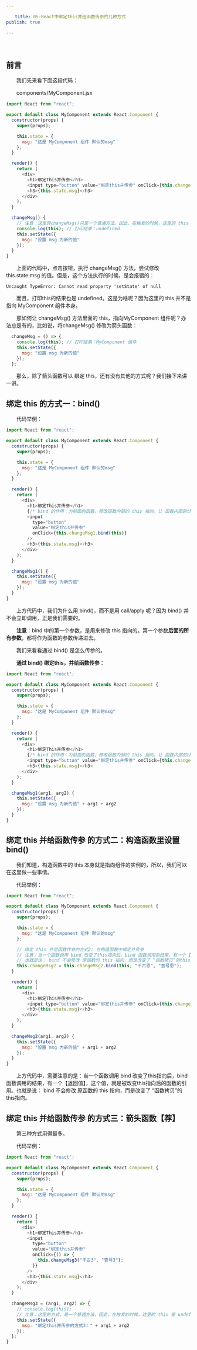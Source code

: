 ```yaml
---

　　title: 05-React中绑定this并给函数传参的几种方式
publish: true

---
```


　　<ArticleTopAd></ArticleTopAd>

## 前言

　　我们先来看下面这段代码：

　　components/MyComponent.jsx

```javascript
import React from "react";

export default class MyComponent extends React.Component {
  constructor(props) {
    super(props);

    this.state = {
      msg: "这是 MyComponent 组件 默认的msg"
    };
  }

  render() {
    return (
      <div>
        <h1>绑定This并传参</h1>
        <input type="button" value="绑定this并传参" onClick={this.changeMsg} />
        <h3>{this.state.msg}</h3>
      </div>
    );
  }

  changeMsg() {
    // 注意：这里的changeMsg()只是一个普通方法。因此，在触发的时候，这里的 this 是 undefined
    console.log(this); // 打印结果：undefined
    this.setState({
      msg: "设置 msg 为新的值"
    });
  }
}


```

　　上面的代码中，点击按钮，执行 changeMsg() 方法，尝试修改 this.state.msg 的值。但是，这个方法执行的时候，是会报错的：

```
Uncaught TypeError: Cannot read property 'setState' of null
```

　　而且，打印this的结果也是 undefined。这是为啥呢？因为这里的 this 并不是指向 MyComponent 组件本身。

　　那如何让 changeMsg() 方法里面的 this，指向MyComponent 组件呢？办法总是有的，比如说，将changeMsg() 修改为箭头函数：

```javascript
  changeMsg = () => {
    console.log(this); // 打印结果：MyComponent 组件
    this.setState({
      msg: "设置 msg 为新的值"
    });
  };
```

　　那么，除了箭头函数可以 绑定 this，还有没有其他的方式呢？我们接下来讲一讲。

## 绑定 this 的方式一：bind()

　　代码举例：

```javascript
import React from "react";

export default class MyComponent extends React.Component {
  constructor(props) {
    super(props);

    this.state = {
      msg: "这是 MyComponent 组件 默认的msg"
    };
  }

  render() {
    return (
      <div>
        <h1>绑定This并传参</h1>
        {/* bind 的作用：为前面的函数，修改函数内部的 this 指向。让 函数内部的this，指向 bind 参数列表中的 第一个参数 */}
        <input
          type="button"
          value="绑定this并传参"
          onClick={this.changeMsg1.bind(this)}
        />
        <h3>{this.state.msg}</h3>
      </div>
    );
  }

  changeMsg1() {
    this.setState({
      msg: "设置 msg 为新的值"
    });
  }
}

```

　　上方代码中，我们为什么用 bind()，而不是用 call/apply 呢？因为 bind() 并不会立即调用，正是我们需要的。

　　**注意**：bind 中的第一个参数，是用来修改 this 指向的。第一个参数**后面的所有参数**，都将作为函数的参数传递进去。

　　我们来看看通过 bind() 是怎么传参的。

　　**通过 bind() 绑定this，并给函数传参**：

```javascript
import React from "react";

export default class MyComponent extends React.Component {
  constructor(props) {
    super(props);

    this.state = {
      msg: "这是 MyComponent 组件 默认的msg"
    };
  }

  render() {
    return (
      <div>
        <h1>绑定This并传参</h1>
        {/* bind 的作用：为前面的函数，修改函数内部的 this 指向。让 函数内部的this，指向 bind 参数列表中的 第一个参数 */}
        <input type="button" value="绑定this并传参" onClick={this.changeMsg1.bind(this, "千古啊", "壹号啊")} />
        <h3>{this.state.msg}</h3>
      </div>
    );
  }

  changeMsg1(arg1, arg2) {
    this.setState({
      msg: "设置 msg 为新的值" + arg1 + arg2
    });
  }
}

```

## 绑定 this 并给函数传参 的方式二：构造函数里设置 bind()

　　我们知道，构造函数中的 this 本身就是指向组件的实例的，所以，我们可以在这里做一些事情。

　　代码举例：

```javascript
import React from "react";

export default class MyComponent extends React.Component {
  constructor(props) {
    super(props);

    this.state = {
      msg: "这是 MyComponent 组件 默认的msg"
    };

    // 绑定 this 并给函数传参的方式2: 在构造函数中绑定并传参
    // 注意：当一个函数调用 bind 改变了this指向后，bind 函数调用的结果，有一个【返回值】，这个值，就是被改变this指向后的函数的引用。
    // 也就是说： bind 不会修改 原函数的 this 指向，而是改变了 “函数拷贝”的this指向。
    this.changeMsg2 = this.changeMsg2.bind(this, "千古恩", "壹号恩");
  }

  render() {
    return (
      <div>
        <h1>绑定This并传参</h1>
        <input type="button" value="绑定this并传参" onClick={this.changeMsg2} />
        <h3>{this.state.msg}</h3>
      </div>
    );
  }

  changeMsg2(arg1, arg2) {
    this.setState({
      msg: "设置 msg 为新的值" + arg1 + arg2
    });
  }
}


```

　　上方代码中，需要注意的是：当一个函数调用 bind 改变了this指向后，bind 函数调用的结果，有一个【返回值】，这个值，就是被改变this指向后的函数的引用。也就是说： bind 不会修改 原函数的 this 指向，而是改变了 “函数拷贝”的this指向。

## 绑定 this 并给函数传参 的方式三：箭头函数【荐】

　　第三种方式用得最多。

　　代码举例：

```javascript
import React from "react";

export default class MyComponent extends React.Component {
  constructor(props) {
    super(props);

    this.state = {
      msg: "这是 MyComponent 组件 默认的msg"
    };
  }

  render() {
    return (
      <div>
        <h1>绑定This并传参</h1>
        <input
          type="button"
          value="绑定this并传参"
          onClick={() => {
            this.changeMsg3("千古3", "壹号3");
          }}
        />
        <h3>{this.state.msg}</h3>
      </div>
    );
  }

  changeMsg3 = (arg1, arg2) => {
    // console.log(this);
    // 注意：这里的方式，是一个普通方法，因此，在触发的时候，这里的 this 是 undefined
    this.setState({
      msg: "绑定this并传参的方式3：" + arg1 + arg2
    });
  };
}


```

